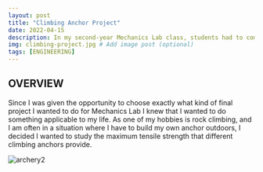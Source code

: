 ```yaml
---
layout: post
title: "Climbing Anchor Project"
date: 2022-04-15
description: In my second-year Mechanics Lab class, students had to complete a final project where we designed our own experiment. I chose to focus on something very applicable to my life-- rock climbing and the safety of different anchors  # Add post description (optional)
img: climbing-project.jpg # Add image post (optional)
tags: [ENGINEERING] 
---
```


## OVERVIEW

Since I was given the opportunity to choose exactly what kind of final project I wanted to do for Mechanics Lab I knew that I wanted to do something applicable to my life. As one of my hobbies is rock climbing, and I am often in a situation where I have to build my own anchor outdoors, I decided I wanted to study the maximum tensile strength that different climbing anchors provide.


![archery2](http://natgrrl.github.io/assets/img/archery2.png)

